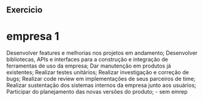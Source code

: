 ## Exercicio


# empresa 1 

Desenvolver features e melhorias nos projetos em andamento;
Desenvolver bibliotecas, APIs e interfaces para a construção e integração de ferramentas de uso da empresa;
Dar manutenção em produtos já existentes;
Realizar testes unitários;
Realizar investigação e correção de bugs;
Realizar code review em implementações de seus parceiros de time;
Realizar sustentação dos sistemas internos da empresa junto aos usuários;
Participar do planejamento das novas versões do produto; - sem emrep

# 